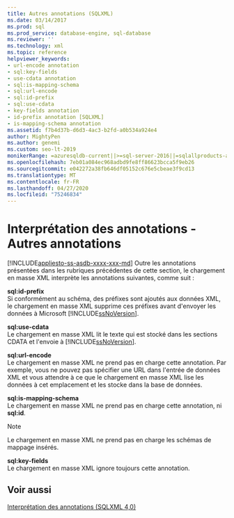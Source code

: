 ```yaml
---
title: Autres annotations (SQLXML)
ms.date: 03/14/2017
ms.prod: sql
ms.prod_service: database-engine, sql-database
ms.reviewer: ''
ms.technology: xml
ms.topic: reference
helpviewer_keywords:
- url-encode annotation
- sql:key-fields
- use-cdata annotation
- sql:is-mapping-schema
- sql:url-encode
- sql:id-prefix
- sql:use-cdata
- key-fields annotation
- id-prefix annotation [SQLXML]
- is-mapping-schema annotation
ms.assetid: f7b4d37b-d6d3-4ac3-b2fd-a0b534a924e4
author: MightyPen
ms.author: genemi
ms.custom: seo-lt-2019
monikerRange: =azuresqldb-current||>=sql-server-2016||=sqlallproducts-allversions||>=sql-server-linux-2017||=azuresqldb-mi-current
ms.openlocfilehash: 7eb01a084ec968adbd9fe8ff86623bcca5f9eb26
ms.sourcegitcommit: e042272a38fb646df05152c676e5cbeae3f9cd13
ms.translationtype: MT
ms.contentlocale: fr-FR
ms.lasthandoff: 04/27/2020
ms.locfileid: "75246834"
---
```

# <a name="annotation-interpretation---other-annotations"></a>Interprétation des annotations - Autres annotations
[!INCLUDE[appliesto-ss-asdb-xxxx-xxx-md](../../../includes/appliesto-ss-asdb-xxxx-xxx-md.md)]
  Outre les annotations présentées dans les rubriques précédentes de cette section, le chargement en masse XML interprète les annotations suivantes, comme suit :  
  
 **sql:id-prefix**  
 Si conformément au schéma, des préfixes sont ajoutés aux données XML, le chargement en masse XML supprime ces préfixes avant d'envoyer les données à Microsoft [!INCLUDE[ssNoVersion](../../../includes/ssnoversion-md.md)].  
  
 **sql:use-cdata**  
 Le chargement en masse XML lit le texte qui est stocké dans les sections CDATA et l'envoie à [!INCLUDE[ssNoVersion](../../../includes/ssnoversion-md.md)].  
  
 **sql:url-encode**  
 Le chargement en masse XML ne prend pas en charge cette annotation. Par exemple, vous ne pouvez pas spécifier une URL dans l'entrée de données XML et vous attendre à ce que le chargement en masse XML lise les données à cet emplacement et les stocke dans la base de données.  
  
 **sql:is-mapping-schema**  
 Le chargement en masse XML ne prend pas en charge cette annotation, ni **sql:id**.  
  
> [!NOTE]  
>  Le chargement en masse XML ne prend pas en charge les schémas de mappage insérés.  
  
 **sql:key-fields**  
 Le chargement en masse XML ignore toujours cette annotation.  
  
## <a name="see-also"></a>Voir aussi  
 [Interprétation des annotations &#40;SQLXML 4,0&#41;](../../../relational-databases/sqlxml-annotated-xsd-schemas-xpath-queries/bulk-load-xml/annotation-interpretation-sqlxml-4-0.md)  
  
  
